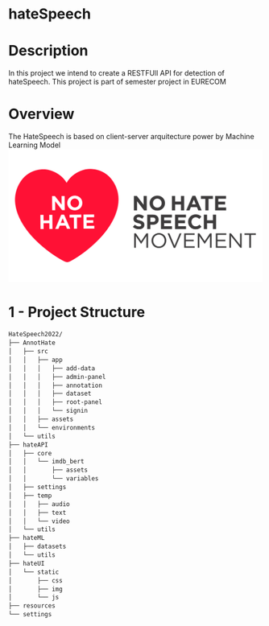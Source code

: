 # hateSpeech


# Description
In this project we intend to create a RESTFUll API for detection of hateSpeech.
This project is part of semester project in EURECOM

# Overview
The HateSpeech is based on client-server arquitecture power by Machine Learning Model
![Alt text](overview.jpg?raw=true "Title")

# 1 - Project Structure
``` bash
HateSpeech2022/
├── AnnotHate
│   ├── src
│   │   ├── app
│   │   │   ├── add-data
│   │   │   ├── admin-panel
│   │   │   ├── annotation
│   │   │   ├── dataset
│   │   │   ├── root-panel
│   │   │   └── signin
│   │   ├── assets
│   │   └── environments
│   └── utils
├── hateAPI
│   ├── core
│   │   └── imdb_bert
│   │       ├── assets
│   │       └── variables
│   ├── settings
│   ├── temp
│   │   ├── audio
│   │   ├── text
│   │   └── video
│   └── utils
├── hateML
│   ├── datasets
│   └── utils
├── hateUI
│   └── static
│       ├── css
│       ├── img
│       └── js
├── resources
└── settings
```
